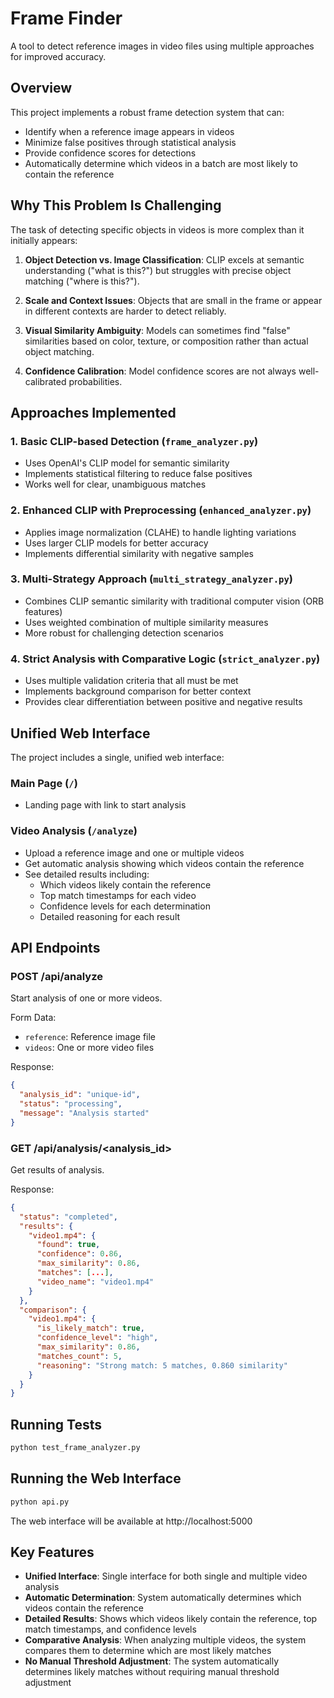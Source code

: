 # Frame Finder

A tool to detect reference images in video files using multiple approaches for improved accuracy.

## Overview

This project implements a robust frame detection system that can:
- Identify when a reference image appears in videos
- Minimize false positives through statistical analysis
- Provide confidence scores for detections
- Automatically determine which videos in a batch are most likely to contain the reference

## Why This Problem Is Challenging

The task of detecting specific objects in videos is more complex than it initially appears:

1. **Object Detection vs. Image Classification**: CLIP excels at semantic understanding ("what is this?") but struggles with precise object matching ("where is this?").

2. **Scale and Context Issues**: Objects that are small in the frame or appear in different contexts are harder to detect reliably.

3. **Visual Similarity Ambiguity**: Models can sometimes find "false" similarities based on color, texture, or composition rather than actual object matching.

4. **Confidence Calibration**: Model confidence scores are not always well-calibrated probabilities.

## Approaches Implemented

### 1. Basic CLIP-based Detection (`frame_analyzer.py`)
- Uses OpenAI's CLIP model for semantic similarity
- Implements statistical filtering to reduce false positives
- Works well for clear, unambiguous matches

### 2. Enhanced CLIP with Preprocessing (`enhanced_analyzer.py`)
- Applies image normalization (CLAHE) to handle lighting variations
- Uses larger CLIP models for better accuracy
- Implements differential similarity with negative samples

### 3. Multi-Strategy Approach (`multi_strategy_analyzer.py`)
- Combines CLIP semantic similarity with traditional computer vision (ORB features)
- Uses weighted combination of multiple similarity measures
- More robust for challenging detection scenarios

### 4. Strict Analysis with Comparative Logic (`strict_analyzer.py`)
- Uses multiple validation criteria that all must be met
- Implements background comparison for better context
- Provides clear differentiation between positive and negative results

## Unified Web Interface

The project includes a single, unified web interface:

### Main Page (`/`)
- Landing page with link to start analysis

### Video Analysis (`/analyze`)
- Upload a reference image and one or multiple videos
- Get automatic analysis showing which videos contain the reference
- See detailed results including:
  - Which videos likely contain the reference
  - Top match timestamps for each video
  - Confidence levels for each determination
  - Detailed reasoning for each result

## API Endpoints

### POST /api/analyze
Start analysis of one or more videos.

Form Data:
- `reference`: Reference image file
- `videos`: One or more video files

Response:
```json
{
  "analysis_id": "unique-id",
  "status": "processing",
  "message": "Analysis started"
}
```

### GET /api/analysis/<analysis_id>
Get results of analysis.

Response:
```json
{
  "status": "completed",
  "results": {
    "video1.mp4": {
      "found": true,
      "confidence": 0.86,
      "max_similarity": 0.86,
      "matches": [...],
      "video_name": "video1.mp4"
    }
  },
  "comparison": {
    "video1.mp4": {
      "is_likely_match": true,
      "confidence_level": "high",
      "max_similarity": 0.86,
      "matches_count": 5,
      "reasoning": "Strong match: 5 matches, 0.860 similarity"
    }
  }
}
```

## Running Tests

```bash
python test_frame_analyzer.py
```

## Running the Web Interface

```bash
python api.py
```

The web interface will be available at http://localhost:5000

## Key Features

- **Unified Interface**: Single interface for both single and multiple video analysis
- **Automatic Determination**: System automatically determines which videos contain the reference
- **Detailed Results**: Shows which videos likely contain the reference, top match timestamps, and confidence levels
- **Comparative Analysis**: When analyzing multiple videos, the system compares them to determine which are most likely matches
- **No Manual Threshold Adjustment**: The system automatically determines likely matches without requiring manual threshold adjustment